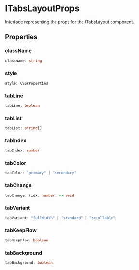 # ITabsLayoutProps

Interface representing the props for the ITabsLayout component.

## Properties

### className

```ts
className: string
```

### style

```ts
style: CSSProperties
```

### tabLine

```ts
tabLine: boolean
```

### tabList

```ts
tabList: string[]
```

### tabIndex

```ts
tabIndex: number
```

### tabColor

```ts
tabColor: "primary" | "secondary"
```

### tabChange

```ts
tabChange: (idx: number) => void
```

### tabVariant

```ts
tabVariant: "fullWidth" | "standard" | "scrollable"
```

### tabKeepFlow

```ts
tabKeepFlow: boolean
```

### tabBackground

```ts
tabBackground: boolean
```
